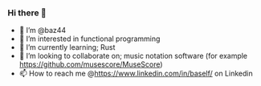 ### Hi there 👋

- 👋 I’m @baz44
- 👀 I’m interested in functional programming
- 🌱 I’m currently learning; Rust
- 💞️ I’m looking to collaborate on; music notation software (for example https://github.com/musescore/MuseScore)
- 📫 How to reach me @https://www.linkedin.com/in/baself/ on Linkedin

<!--
- 🔭 I’m currently working on ...
- 🌱 I’m currently learning ...
- 👯 I’m looking to collaborate on ...
- 🤔 I’m looking for help with ...
- 💬 Ask me about ...
- 📫 How to reach me: ...
- 😄 Pronouns: ...
- ⚡ Fun fact: ...
-->
